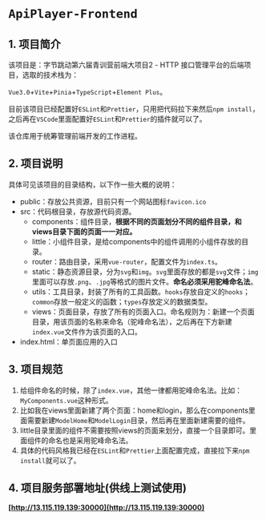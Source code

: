 # `ApiPlayer-Frontend`

## 1. 项目简介

该项目是：字节跳动第六届青训营前端大项目2 - HTTP 接口管理平台的后端项目，选取的技术栈为：

`Vue3.0`+`Vite`+`Pinia`+`TypeScript`+`Element Plus`。

目前该项目已经配置好`ESLint`和`Prettier`，只用把代码拉下来然后`npm install`，之后再在`VSCode`里面配置好`ESLint`和`Prettier`的插件就可以了。

该仓库用于统筹管理前端开发的工作进程。

## 2. 项目说明

具体可见该项目的目录结构，以下作一些大概的说明：

- public：存放公共资源，目前只有一个网站图标`favicon.ico`
- src：代码根目录，存放源代码资源。
  - components：组件目录，**根据不同的页面划分不同的组件目录，和views目录下面的页面一一对应。**
  - little：小组件目录，是给components中的组件调用的小组件存放的目录。
  - router：路由目录，采用`vue-router`，配置文件为`index.ts`。
  - static：静态资源目录，分为`svg`和`img`。`svg`里面存放的都是`svg`文件；`img`里面可以存放`.png`、`.jpg`等格式的图片文件。**命名必须采用驼峰命名法**。
  - utils：工具目录，封装了所有的工具函数。`hooks`存放自定义的`hooks`；`common`存放一般定义的函数；`types`存放定义的数据类型。
  - views：页面目录，存放了所有的页面入口。命名规则为：新建一个页面目录，用该页面的名称来命名（驼峰命名法），之后再在下方新建`index.vue`文件作为该页面的入口。
- index.html：单页面应用的入口

## 3. 项目规范

1. 给组件命名的时候，除了`index.vue`，其他一律都用驼峰命名法。比如：`MyComponents.vue`这种形式。
2. 比如我在views里面新建了两个页面：home和login，那么在components里面需要新建`ModelHome`和`ModelLogin`目录，然后再在里面新建需要的组件。
3. little目录里面的组件不需要按照views的页面来划分，直接一个目录即可。里面组件的命名也是采用驼峰命名法。
4. 具体的代码风格我已经在`ESLint`和`Prettier`上面配置完成，直接拉下来`npm install`就可以了。

## 4. 项目服务部署地址(供线上测试使用)

**[http://13.115.119.139:30000](http://13.115.119.139:30000)**
